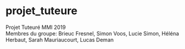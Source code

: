 # projet_tuteure
Projet Tuteuré MMI 2019<br/>
Membres du groupe: Brieuc Fresnel, Simon Voos, Lucie Simon, Héléna Herbaut, Sarah Mauriaucourt, Lucas Deman
